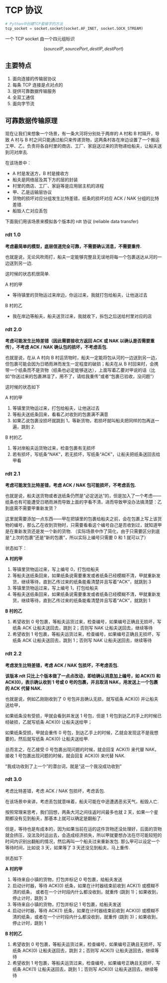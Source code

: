 # TCP 协议

```python
# Python中创建TCP套接字的方法
tcp_socket = socket.socket(socket.AF_INET, socket.SOCK_STREAM)
```

一个 TCP socket 由一个四元组标识

$$(sourceIP,sourcePort,destIP,destPort)$$

## 主要特点

1. 面向连接的传输层协议
2. 每条 TCP 连接是点对点的
3. 提供可靠数据传输服务
4. 全双工通信
5. 面向字节流

##  可靠数据传输原理

现在让我们来想象一个场景，有一条大河将分别处于两岸的 A 村和 B 村隔开，导致 A 村与 B 村之间只能通过船只来传递货物，这两条村各在岸边设置了一个搬运工甲、乙，负责将各自村里的商店、工厂、家庭送过来的货物递给船夫，让船夫送到河对岸去.

在该场景中：

+ A 村是发送方，B 村是接收方
+ 船夫是网络层及其下方的层的封装
+ 村里的商店、工厂、家庭等是应用层主机的进程
+ 甲、乙是运输层协议
+ 货物的损坏对应分组发生比特差错，纸条的损坏对应 ACK / NAK 分组的比特差错.
+ 船毁人亡对应丢包

下面我们用该场景来模拟各个版本的 rdt 协议 (reliable data transfer)

### rdt 1.0

**考虑最简单的模型，底层信道完全可靠，不需要确认消息，不需要重传.**

也就是说，无论风吹雨打，船夫一定能够完整且无误地将每一个包裹送达从河的一边送到另一边.

这时候的状态机很简单.

A 村的甲

+ 等待镇里的货物运过来岸边，你运过来，我就打包给船夫，让他送过去

B 村的乙

+ 我在岸边等船夫，船夫送货过来，我就收下，拆包之后送给村里对应的店

### rdt 2.0

**考虑可能发生比特差错（因此需要接收方返回 ACK 或 NAK 以确认是否需要重传），不考虑 ACK / NAK 确认包的损坏，不考虑丢包.**

也就是说，在从 A 村向 B 村运货物时，船夫一定能将包从河的一边送到另一边，但包裹可能会因为日晒雨淋而发生一定程度的破损；船夫在从 B 村回来时，会携带一个纸条而不是货物（纸条也必定能够送达），上面写着乙要对甲说的话（比如“你送过来的包裹淋湿了，用不了，请给我重传”或者“包裹已验收，没问题”）

这时候的状态如下

A 村的甲

1. 等镇里货物运过来，打包给船夫，让他送过去
2. 等船夫送纸条回来，看看乙对收到的包裹满不满意
3. 如果乙说包裹没损坏就跳到 1，等新货物，若损坏就叫船夫把同样的包再送一遍，跳到 2.

B 村的乙

1. 等对岸船夫运货物过来，检查包裹有无损坏
2. 若有损坏，写纸条“NAK”，若无损坏，写纸条“ACK”，让船夫把纸条送回去给甲看

### rdt 2.1

**考虑可能发生比特差错，考虑 ACK / NAK 包可能损坏，不考虑丢包.**

也就是说，船夫送货物或者送纸条仍然是“必定送达”的，但是加入了一个考虑——纸条也有可能遭受日晒雨淋而导致上面的字看不清，进而导致甲没办法搞清楚：乙到底需不需要甲重新发货？

这里就需要添加一点东西——甲在把镇里的包裹给船夫之前，会在包裹上写上该货物的编号，那么乙在收到货物时，只需要看看这个编号自己是否收到过，就知道甲是在重新发货还是发一个新的货物. （实际场景中作了简化，由于只需要区分到底是“上次的包裹”还是“新的包裹”，所以实际上编号只需要 0 和 1 就可以了）

状态如下：

**A 村的甲**

1. 等镇里货物运过来，写上编号 0，打包给船夫
2. 等船夫送纸条回来，如果纸条说需要重发或者纸条已经模糊不清，甲就重新发货，继续等待，直到乙传过来的纸条能看清楚并且写着“ACK”，就跳到 3
3. 等镇里货物运过来，写上编号 1，打包给船夫
4. 等船夫送纸条回来，如果纸条说需要重发或者纸条已经模糊不清，甲就重新发货，继续等待，直到乙传过来的纸条能看清楚并且写着“ACK”，就跳到 1

**B 村的乙**

1. 希望收到 0 号包裹，等船夫运货过来，检查编号，如果编号正确且无损坏，写纸条 ACK 让船夫送回去，跳到 2；否则写 NAK 让船夫送回去，继续等待
2. 希望收到 1 号包裹，等船夫运货过来，检查编号，如果编号正确且无损坏，写纸条 ACK 让船夫送回去，跳到 1；否则写 NAK 让船夫送回去，继续等待

### rdt 2.2

**考虑发生比特差错，考虑 ACK / NAK 包损坏，不考虑丢包.**

**该版本 rdt 只比上个版本做了一点点改动，即给确认消息加上编号，如 ACK(1) 和 ACK(0)，表示确认收到 1 号或 0 号的包裹，并且取消 NAK，用发送上一个包裹的 ACK 代替 NAK.**

也就是说，例如乙刚刚收到了 0 号包并且确认无损，就写纸条 ACK(0) 并让船夫送给甲，

如果纸条没有受损，甲就会看到并发送 1 号包，但是 1 号包到达乙的手上的时候已经破损，乙就写纸条 ACK(0) 让船夫送给甲；

如果纸条受损，甲就会重传 0 号包，到达乙手上的时候，乙就会发现这不是我想要的，然后就写纸条 ACK(0) 让船夫送给甲.

总而言之，在乙接受 0 号包裹出现问题的时候，就会回复 ACK(1) 来代替 NAK，接收 1 号包裹出现问题的时候，就会回复 ACK(0) 来代替 NAK.

“我成功收到了上一个”的潜台词，就是“这一个我没成功收到”

### rdt 3.0

考虑比特差错，考虑 ACK / NAK 包损坏，考虑丢包.

在该场景中来讲，考虑丢包就意味着，船夫可能在中途遭遇恶劣天气，船毁人亡.

按照常理来思考，我们回想，两条大河之间往返时间最多也就 2 天，如果一个星期都没有见到船夫，那基本上就可以确定是翻船了.

但是，等待也是有成本的，因为如果当前在运的这件货物还没处理好，后面的货物就会挤压，没法及时运出去，会造成经济损失，所以甲就要想办法在尽可能较短的时间内识别出翻船的情况，然后再叫一个船夫过来重新发包. 那么甲可以设定一个等待时间，比如说 3 天，如果等了 3 天还没见到船夫，马上重传.

状态如下

**A 村的甲**

1. 等待来自小镇的货物，打包并标记 0 号包裹，给船夫发送
2. 启动计时器，等待 ACK(0) 纸条，如果在计时器结束前收到 ACK(1) 或模糊不清的纸条， 或者在一个计时段内什么都没收到，就重传 (跳到 1)；如果收到，停止计时，跳到 3
3. 等待来自小镇的货物，打包并标记  1 号包裹，给船夫发送
4. 启动计时器，等待 ACK(1) 纸条，如果在计时器结束前收到 ACK(0) 或模糊不清的纸条，或者在一个计时段内什么都没收到，就重传 (跳到 3)；如果收到，停止计时，跳到 1

**B 村的乙**

1. 希望收到 0 号包裹，等船夫运货过来，检查编号，如果编号正确且无损坏，写纸条 ACK(0) 让船夫送回去，跳到 2；否则写 ACK(1) 让船夫送回去，继续等待
2. 希望收到 1 号包裹，等船夫运货过来，检查编号，如果编号正确且无损坏，写纸条 ACK(1) 让船夫送回去，跳到 1；否则写 ACK(0) 让船夫送回去，继续等待